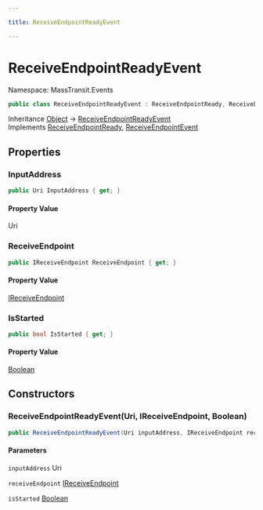 ```yaml
---

title: ReceiveEndpointReadyEvent

---
```


# ReceiveEndpointReadyEvent

Namespace: MassTransit.Events

```csharp
public class ReceiveEndpointReadyEvent : ReceiveEndpointReady, ReceiveEndpointEvent
```

Inheritance [Object](https://learn.microsoft.com/en-us/dotnet/api/system.object) → [ReceiveEndpointReadyEvent](../masstransit-events/receiveendpointreadyevent)<br/>
Implements [ReceiveEndpointReady](../../masstransit-abstractions/masstransit/receiveendpointready), [ReceiveEndpointEvent](../../masstransit-abstractions/masstransit/receiveendpointevent)

## Properties

### **InputAddress**

```csharp
public Uri InputAddress { get; }
```

#### Property Value

Uri<br/>

### **ReceiveEndpoint**

```csharp
public IReceiveEndpoint ReceiveEndpoint { get; }
```

#### Property Value

[IReceiveEndpoint](../../masstransit-abstractions/masstransit/ireceiveendpoint)<br/>

### **IsStarted**

```csharp
public bool IsStarted { get; }
```

#### Property Value

[Boolean](https://learn.microsoft.com/en-us/dotnet/api/system.boolean)<br/>

## Constructors

### **ReceiveEndpointReadyEvent(Uri, IReceiveEndpoint, Boolean)**

```csharp
public ReceiveEndpointReadyEvent(Uri inputAddress, IReceiveEndpoint receiveEndpoint, bool isStarted)
```

#### Parameters

`inputAddress` Uri<br/>

`receiveEndpoint` [IReceiveEndpoint](../../masstransit-abstractions/masstransit/ireceiveendpoint)<br/>

`isStarted` [Boolean](https://learn.microsoft.com/en-us/dotnet/api/system.boolean)<br/>
